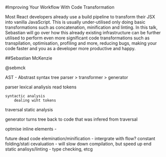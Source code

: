 
#Improving Your Workflow With Code Transformation

Most React developers already use a build pipeline to transform their JSX into vanilla JavaScript. This is usually under-utilised only doing basic transformations such as concatenation, minification and linting. In this talk, Sebastian will go over how this already existing infrastructure can be further utilised to perform even more significant code transformations such as transpilation, optimisation, profiling and more, reducing bugs, making your code faster and you as a developer more productive and happy.

##Sebastian McKenzie 

@sebmck

AST - Abstrast syntax tree
parser > transformer > generator

parser
    lexical analiysis
        read tokens

    syntactic analysis
        dealing wiht tokens
        

traversal
    static analysis


generator
turns tree back to code that was infered from traversal

optmise
    inline elements - 
    

future
    dead code elemination/minification - intergrate with flow?
    constant folding/stati cevaluation - will slow down compilation, but speed up end
    static analisys/linting - type checking, etcg
